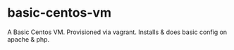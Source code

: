 # basic-centos-vm
A Basic Centos VM. Provisioned via vagrant. Installs &amp; does basic config on apache &amp; php.

